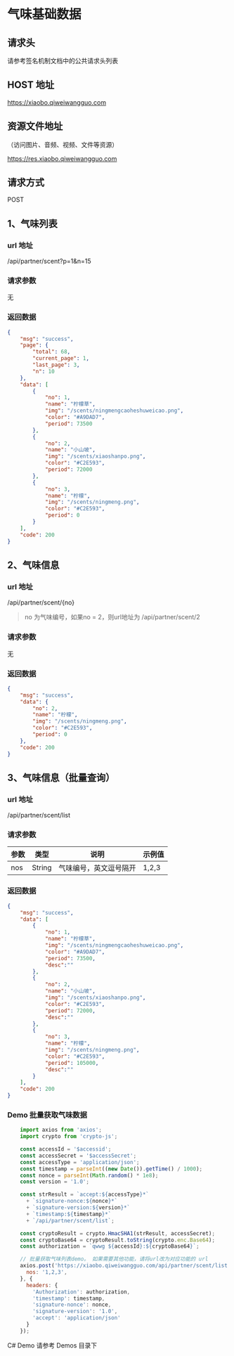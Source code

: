 # 气味基础数据

## 请求头

请参考签名机制文档中的公共请求头列表

## HOST 地址

https://xiaobo.qiweiwangguo.com

## 资源文件地址

（访问图片、音频、视频、文件等资源）

https://res.xiaobo.qiweiwangguo.com

## 请求方式

POST

## 1、气味列表

### url 地址

/api/partner/scent?p=1&n=15

### 请求参数

无

### 返回数据

```json
{
    "msg": "success",
    "page": {
        "total": 68,
        "current_page": 1,
        "last_page": 3,
        "n": 10
    },
    "data": [
        {
            "no": 1,
            "name": "柠檬草",
            "img": "/scents/ningmengcaoheshuweicao.png",
            "color": "#A9DAD7",
            "period": 73500
        },
        {
            "no": 2,
            "name": "小山坡",
            "img": "/scents/xiaoshanpo.png",
            "color": "#C2E593",
            "period": 72000
        },
        {
            "no": 3,
            "name": "柠檬",
            "img": "/scents/ningmeng.png",
            "color": "#C2E593",
            "period": 0
        }
    ],
    "code": 200
}
```

## 2、气味信息

### url 地址

/api/partner/scent/{no}

> no 为气味编号，如果no = 2，则url地址为   /api/partner/scent/2
>

### 请求参数

无

### 返回数据

```json
{
    "msg": "success",
    "data": {
        "no": 2,
        "name": "柠檬",
        "img": "/scents/ningmeng.png",
        "color": "#C2E593",
        "period": 0
    },
    "code": 200
}
```

## 3、气味信息（批量查询）

### url 地址

/api/partner/scent/list

### 请求参数

| 参数 | 类型 | 说明 | 示例值 |
| --- | --- | --- | --- |
| nos | String | 气味编号，英文逗号隔开 | 1,2,3 |

### 返回数据

```json
{
    "msg": "success",
    "data": [
        {
            "no": 1,
            "name": "柠檬草",
            "img": "/scents/ningmengcaoheshuweicao.png",
            "color": "#A9DAD7",
            "period": 73500,
            "desc":""
        },
        {
            "no": 2,
            "name": "小山坡",
            "img": "/scents/xiaoshanpo.png",
            "color": "#C2E593",
            "period": 72000,
            "desc":""
        },
        {
            "no": 3,
            "name": "柠檬",
            "img": "/scents/ningmeng.png",
            "color": "#C2E593",
            "period": 105000,
            "desc":""
        }
    ],
    "code": 200
}
```

### Demo 批量获取气味数据
```javascript
    import axios from 'axios';
    import crypto from 'crypto-js';

    const accessId = '$accessid';
    const accessSecret = '$accessSecret';
    const accessType = 'application/json';
    const timestamp = parseInt((new Date()).getTime() / 1000);
    const nonce = parseInt(Math.random() * 1e8);
    const version = '1.0';

    const strResult = `accept:${accessType}*`
      + `signature-nonce:${nonce}*`
      + `signature-version:${version}*`
      + `timestamp:${timestamp}*`
      + `/api/partner/scent/list`;

    const cryptoResult = crypto.HmacSHA1(strResult, accessSecret);
    const cryptoBase64 = cryptoResult.toString(crypto.enc.Base64);
    const authorization = `qwwg ${accessId}:${cryptoBase64}`;

    // 批量获取气味列表demo。 如果需要其他功能，请将url改为对应功能的 url
    axios.post('https://xiaobo.qiweiwangguo.com/api/partner/scent/list', {
      nos: '1,2,3',
    }, {
      headers: {
        'Authorization': authorization,
        'timestamp': timestamp,
        'signature-nonce': nonce,
        'signature-version': '1.0',
        'accept': 'application/json'
      }
    });

```


C# Demo 请参考 Demos 目录下
